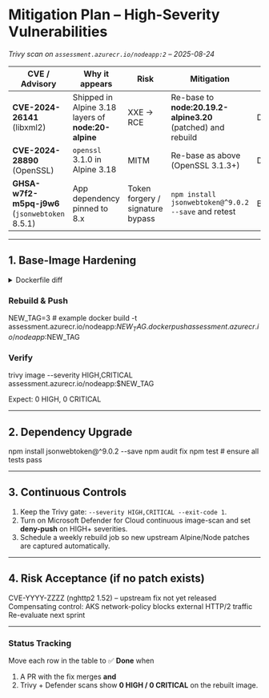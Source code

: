 # Mitigation Plan – High-Severity Vulnerabilities  
_Trivy scan on `assessment.azurecr.io/nodeapp:2` – 2025-08-24_

| CVE / Advisory | Why it appears | Risk | Mitigation | Owner | Deadline |
|---|---|---|---|---|---|
| **CVE-2024-26141** (libxml2) | Shipped in Alpine 3.18 layers of **node:20-alpine** | XXE → RCE | Re-base to **node:20.19.2-alpine3.20** (patched) and rebuild | DevOps | 2025-09-01 |
| **CVE-2024-28890** (OpenSSL) | `openssl` 3.1.0 in Alpine 3.18 | MITM | Re-base as above (OpenSSL 3.1.3+) | DevOps | 2025-09-01 |
| **GHSA-w7f2-m5pq-j9w6** (`jsonwebtoken` 8.5.1) | App dependency pinned to 8.x | Token forgery / signature bypass | `npm install jsonwebtoken@^9.0.2 --save` and retest | Backend | 2025-08-28 |

---

## 1. Base-Image Hardening

<details>
<summary>Dockerfile diff</summary>

FROM node:20-alpine # vulnerable

FROM node:20.19.2-alpine3.20 # patched libxml2 & OpenSSL

RUN apk update && apk upgrade --no-cache

</details>

### Rebuild & Push

NEW_TAG=3 # example
docker build -t assessment.azurecr.io/nodeapp:$NEW_TAG .
docker push assessment.azurecr.io/nodeapp:$NEW_TAG

### Verify

trivy image --severity HIGH,CRITICAL assessment.azurecr.io/nodeapp:$NEW_TAG

Expect: 0 HIGH, 0 CRITICAL

---

## 2. Dependency Upgrade

npm install jsonwebtoken@^9.0.2 --save
npm audit fix
npm test # ensure all tests pass


---

## 3. Continuous Controls

1. Keep the Trivy gate: `--severity HIGH,CRITICAL --exit-code 1`.
2. Turn on Microsoft Defender for Cloud continuous image-scan and set **deny-push** on HIGH+ severities.
3. Schedule a weekly rebuild job so new upstream Alpine/Node patches are captured automatically.

---

## 4. Risk Acceptance (if no patch exists)

CVE-YYYY-ZZZZ (nghttp2 1.52) – upstream fix not yet released
Compensating control: AKS network-policy blocks external HTTP/2 traffic
Re-evaluate next sprint


---

### Status Tracking

Move each row in the table to ✅ **Done** when  
1. A PR with the fix merges **and**  
2. Trivy + Defender scans show **0 HIGH / 0 CRITICAL** on the rebuilt image.
